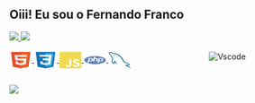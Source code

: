 ## Oiii! Eu sou o Fernando Franco 
 <div>
  <a href="https://github.com/feh-franc0">
  <img height="170em" src="https://github-readme-stats.vercel.app/api?username=feh-franc0&show_icons=true&theme=dark&include_all_commits=true&count_private=true"/>
  <img height="170em" src="https://github-readme-stats.vercel.app/api/top-langs/?username=feh-franc0&layout=compact&langs_count=7&theme=dark"/>
</div>
<div style="display: inline_block"><br>
  
  <img align="center" alt="feh-HTML" height="30" width="40" src="https://raw.githubusercontent.com/devicons/devicon/master/icons/html5/html5-original.svg">
  <img align="center" alt="feh-CSS" height="30" width="40" src="https://raw.githubusercontent.com/devicons/devicon/master/icons/css3/css3-original.svg">
  <img align="center" alt="feh-Js" height="30" width="40" src="https://raw.githubusercontent.com/devicons/devicon/master/icons/javascript/javascript-plain.svg">
  <img align="center" alt="feh-php" height="30" width="40" src="https://raw.githubusercontent.com/devicons/devicon/master/icons/php/php-plain.svg">
  <img align="center" alt="feh-mysql" height="30" width="40" src="https://raw.githubusercontent.com/devicons/devicon/master/icons/mysql/mysql-plain.svg">
  <img align="right" alt="Vscode" height="100" width="150" src="https://media.giphy.com/media/SS8CV2rQdlYNLtBCiF/giphy.gif">

</div>
  
  ##
 
<div> 
  <a href="https://www.linkedin.com/in/fernando-franco-valle-5799b4204" target="_blank"><img src="https://img.shields.io/badge/-LinkedIn-%230077B5?style=for-the-badge&logo=linkedin&logoColor=white" target="_blank"></a> 
  
</div>
